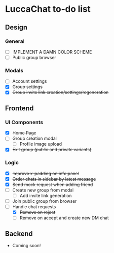 # LuccaChat to-do list

## Design

### General
- [ ] IMPLEMENT A DAMN COLOR SCHEME
- [ ] Public group browser

### Modals
- [ ] Account settings
- [x] ~~Group settings~~
- [x] ~~Group invite link creation/settings/regeneration~~

## Frontend

### UI Components
- [x] ~~Home Page~~
- [ ] Group creation modal
  - [ ] Profile image upload
- [x] ~~Exit group (public and private variants)~~

### Logic
- [x] ~~Improve x-padding on info panel~~
- [x] ~~Order chats in sidebar by latest message~~
- [x] ~~Send mock request when adding friend~~
- [ ] Create new group from modal
  - [ ] Add invite link generation
- [ ] Join public group from browser
- [ ] Handle chat requests
  - [x] ~~Remove on reject~~
  - [ ] Remove on accept and create new DM chat

## Backend
- Coming soon!